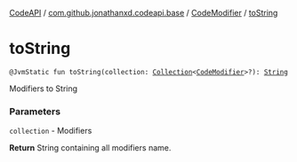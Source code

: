 [CodeAPI](../../index.md) / [com.github.jonathanxd.codeapi.base](../index.md) / [CodeModifier](index.md) / [toString](.)

# toString

`@JvmStatic fun toString(collection: `[`Collection`](https://kotlinlang.org/api/latest/jvm/stdlib/kotlin.collections/-collection/index.html)`<`[`CodeModifier`](index.md)`>?): `[`String`](https://kotlinlang.org/api/latest/jvm/stdlib/kotlin/-string/index.html)

Modifiers to String

### Parameters

`collection` - Modifiers

**Return**
String containing all modifiers name.


